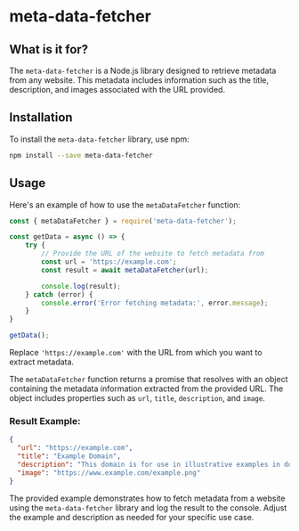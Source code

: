 # meta-data-fetcher

## What is it for?

The `meta-data-fetcher` is a Node.js library designed to retrieve metadata from any website. This metadata includes information such as the title, description, and images associated with the URL provided.

## Installation

To install the `meta-data-fetcher` library, use npm:

```bash
npm install --save meta-data-fetcher
```

## Usage

Here's an example of how to use the `metaDataFetcher` function:

```javascript
const { metaDataFetcher } = require('meta-data-fetcher');

const getData = async () => {
    try {
        // Provide the URL of the website to fetch metadata from
        const url = 'https://example.com';
        const result = await metaDataFetcher(url); 

        console.log(result);
    } catch (error) {
        console.error('Error fetching metadata:', error.message);
    }
}

getData();
```

Replace `'https://example.com'` with the URL from which you want to extract metadata.

The `metaDataFetcher` function returns a promise that resolves with an object containing the metadata information extracted from the provided URL. The object includes properties such as `url`, `title`, `description`, and `image`.

### Result Example:

```json
{
  "url": "https://example.com",
  "title": "Example Domain",
  "description": "This domain is for use in illustrative examples in documents.",
  "image": "https://www.example.com/example.png"
}
```

The provided example demonstrates how to fetch metadata from a website using the `meta-data-fetcher` library and log the result to the console. Adjust the example and description as needed for your specific use case.